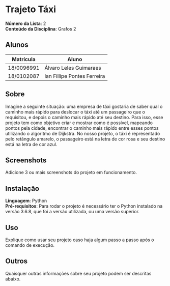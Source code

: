 # Trajeto Táxi

**Número da Lista**: 2<br>
**Conteúdo da Disciplina**: Grafos 2<br>

## Alunos
|Matrícula | Aluno |
| -- | -- |
| 18/0096991  |  Álvaro Leles Guimaraes |
| 18/0102087  |  Ian Fillipe Pontes Ferreira |

## Sobre 
Imagine a seguinte situação: uma empresa de táxi gostaria de saber qual o caminho mais rápido para deslocar o táxi até um passageiro que o requisitou, e depois o caminho mais rápido até seu destino.
Para isso, esse projeto tem como objetivo criar e mostrar como é possível, mapeando pontos pela cidade, encontrar o caminho mais rápido entre esses pontos utilizando o algoritmo de Dijkstra.
No nosso projeto, o táxi é representado pelo retângulo amarelo, o passageiro está na letra de cor rosa e seu destino está na letra de cor azul. 

## Screenshots
Adicione 3 ou mais screenshots do projeto em funcionamento.

## Instalação 
**Linguagem**: Python<br>
**Pré-requisitos**: Para rodar o projeto é necessário ter o Python instalado na versão 3.6.8, que foi a versão utilizada, ou uma versão superior.

## Uso 
Explique como usar seu projeto caso haja algum passo a passo após o comando de execução.

## Outros 
Quaisquer outras informações sobre seu projeto podem ser descritas abaixo.




